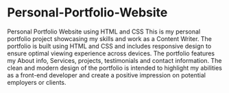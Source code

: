 # Personal-Portfolio-Website
Personal Portfolio Website using HTML and CSS
This is my personal portfolio project showcasing my skills and work as a Content Writer. The portfolio is built using HTML and CSS and includes responsive design to ensure optimal viewing experience across devices. The portfolio features my About info, Services, projects, testimonials and contact information. The clean and modern design of the portfolio is intended to highlight my abilities as a front-end developer and create a positive impression on potential employers or clients.
